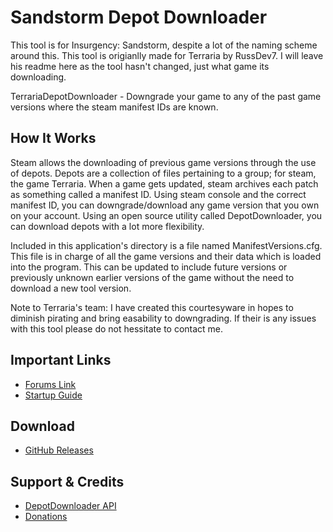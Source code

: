 # Sandstorm Depot Downloader

This tool is for Insurgency: Sandstorm, despite a lot of the naming scheme around this. This tool is origianlly made for Terraria by RussDev7. I will leave his readme here as the tool hasn't changed, just what game its downloading.



TerrariaDepotDownloader - Downgrade your game to any of the past game versions where the steam manifest IDs are known.

## How It Works
Steam allows the downloading of previous game versions through the use of depots. Depots are a collection of files pertaining to a group; for steam, the game Terraria. When a game gets updated, steam archives each patch as something called a manifest ID. Using steam console and the correct manifest ID, you can downgrade/download any game version that you own on your account. Using an open source utility called DepotDownloader, you can download depots with a lot more flexibility.

Included in this application's directory is a file named ManifestVersions.cfg. This file is in charge of all the game versions and their data which is loaded into the program. This can be updated to include future versions or previously unknown earlier versions of the game without the need to download a new tool version.

Note to Terraria's team: I have created this courtesyware in hopes to diminish pirating and bring easability to downgrading. If their is any issues with this tool please do not hessitate to contact me.

## Important Links

- [Forums Link](https://forums.terraria.org/index.php?threads/terrariadepotdownloader-downgrade-to-any-version.107519/)
- [Startup Guide](https://forums.terraria.org/index.php?threads/terrariadepotdownloader-downgrade-to-any-version.107519/)


## Download

- [GitHub Releases](https://github.com/extremelystiff/SandstormDepotDownloader/releases/)


## Support & Credits

- [DepotDownloader API](https://github.com/SteamRE/DepotDownloader)
- [Donations](https://www.paypal.com/cgi-bin/webscr?cmd=_donations&business=imthedude030@gmail.com&lc=US&item_name=Donation&currency_code=USD&bn=PP%2dDonationsBF)
